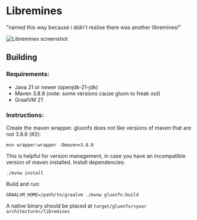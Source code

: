 # Libremines

"named this way because i didn't realise there was another libremines!"

![Libremines screenshot](https://github.com/shrapnelnet/libremines/assets/133451255/f19e0006-a587-4f39-8626-67606db7cd58)


## Building

### Requirements:
- Java 21 or newer (openjdk-21-jdk)
- Maven 3.8.8 (note: some versions cause gluon to freak out)
- GraalVM 21

### Instructions:

Create the maven wrapper. gluonfx does not like versions of maven that are not 3.8.8 (#2):

```shell
mvn wrapper:wrapper -Dmaven=3.8.8
```

This is helpful for version management, in case you have an incompatible version of maven installed.
Install dependencies:

```shell
./mvnw install
```

Build and run:

```shell
GRAALVM_HOME=/path/to/graalvm ./mvnw gluonfx:build
```

A native binary should be placed at `target/gluonfx/<your architecture>/libremines`
